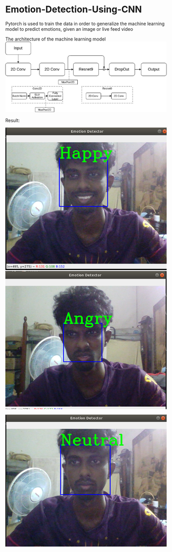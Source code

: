 # Emotion-Detection-Using-CNN
Pytorch is used to train the data in order to generalize the machine learning model to predict emotions, given an image or live feed video

The architecture of the machine learning model
![CNN Architecture](CNN.png)


Result:

![Happy](Happy.png)
![Angry](Angry.png)

![Neutral](Neutral.png)


